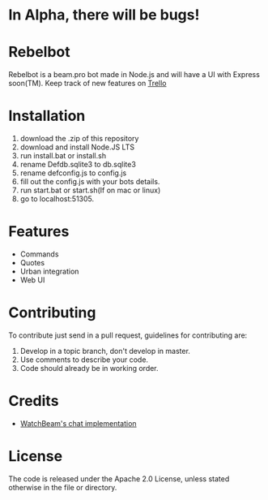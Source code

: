 # In Alpha, there will be bugs!

# Rebelbot
Rebelbot is a beam.pro bot made in Node.js and will have a UI with Express soon(TM). Keep track of new features on [Trello](https://trello.com/b/2E3troaD)

# Installation
1. download the .zip of this repository
2. download and install Node.JS LTS
3. run install.bat or install.sh
4. rename Defdb.sqlite3 to db.sqlite3
5. rename defconfig.js to config.js
6. fill out the config.js with your bots details.
7. run start.bat or start.sh(If on mac or linux)
8. go to localhost:51305.

# Features
- Commands
- Quotes
- Urban integration
- Web UI

# Contributing
To contribute just send in a pull request, guidelines for contributing are:

1. Develop in a topic branch, don't develop in master.
2. Use comments to describe your code.
3. Code should already be in working order.

# Credits
- [WatchBeam's chat implementation](https://github.com/WatchBeam/beam-client-node)

# License
The code is released under the Apache 2.0 License, unless stated otherwise in the file or directory.
